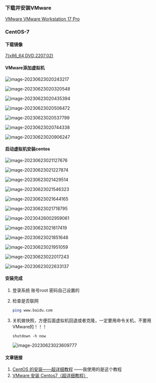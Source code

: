### 下载并安装VMware

[VMware VMware Workstation 17 Pro](https://www.aliyundrive.com/s/DUCTJBDH7Ym)

### CentOS-7

#### 下载镜像

[7(x86_64,DVD,2207,02)](https://mirrors.huaweicloud.com/os/image)

#### VMware添加虚拟机

![image-20230623020243217](https://chunhui-a.oss-cn-nanjing.aliyuncs.com/typora/img/image-20230623020243217.png)



![image-20230623020320548](https://chunhui-a.oss-cn-nanjing.aliyuncs.com/typora/img/image-20230623020320548.png)

![image-20230623020435394](https://chunhui-a.oss-cn-nanjing.aliyuncs.com/typora/img/image-20230623020435394.png)

![image-20230623020506472](https://chunhui-a.oss-cn-nanjing.aliyuncs.com/typora/img/image-20230623020506472.png)

![image-20230623020537799](https://chunhui-a.oss-cn-nanjing.aliyuncs.com/typora/img/image-20230623020537799.png)

![image-20230623020744338](https://chunhui-a.oss-cn-nanjing.aliyuncs.com/typora/img/image-20230623020744338.png)

![image-20230623020906247](https://chunhui-a.oss-cn-nanjing.aliyuncs.com/typora/img/image-20230623020906247.png)

#### 启动虚拟机安装centos

![image-20230623021127676](https://chunhui-a.oss-cn-nanjing.aliyuncs.com/typora/img/image-20230623021127676.png)

![image-20230623021227874](https://chunhui-a.oss-cn-nanjing.aliyuncs.com/typora/img/image-20230623021227874.png)

![image-20230623021429514](https://chunhui-a.oss-cn-nanjing.aliyuncs.com/typora/img/image-20230623021429514.png)

![image-20230623021546323](https://chunhui-a.oss-cn-nanjing.aliyuncs.com/typora/img/image-20230623021546323.png)

![image-20230623021644165](https://chunhui-a.oss-cn-nanjing.aliyuncs.com/typora/img/image-20230623021644165.png)

![image-20230623021718795](https://chunhui-a.oss-cn-nanjing.aliyuncs.com/typora/img/image-20230623021718795.png)

![image-20230426002959061](https://chunhui-a.oss-cn-nanjing.aliyuncs.com/typora/img/image-20230426002959061.png)

![image-20230623021817419](https://chunhui-a.oss-cn-nanjing.aliyuncs.com/typora/img/image-20230623021817419.png)

![image-20230623021851648](https://chunhui-a.oss-cn-nanjing.aliyuncs.com/typora/img/image-20230623021851648.png)

![image-20230623021951059](https://chunhui-a.oss-cn-nanjing.aliyuncs.com/typora/img/image-20230623021951059.png)

![image-20230623022017243](https://chunhui-a.oss-cn-nanjing.aliyuncs.com/typora/img/image-20230623022017243.png)

![image-20230623022633137](https://chunhui-a.oss-cn-nanjing.aliyuncs.com/typora/img/image-20230623022633137.png)

#### 安装完成

1. 登录系统 账号root 密码自己设置的

2. 检查是否联网 

   ```bash
   ping www.baidu.com
   ```

3. 关机做快照，方便后面虚拟机回退或者克隆，一定要用命令关机，不要用VMware的！！！

   ```
   shutdown -h now
   ```

   ![image-20230623023609777](https://chunhui-a.oss-cn-nanjing.aliyuncs.com/typora/img/image-20230623023609777.png)

#### 文章链接

1. [CentOS 的安装——超详细教程](https://blog.csdn.net/weixin_46703995/article/details/121191113) ——我使用的是这个教程
1. [VMware 安装 Centos7（超详细教程）](https://blog.csdn.net/weixin_58024114/article/details/125172058)

